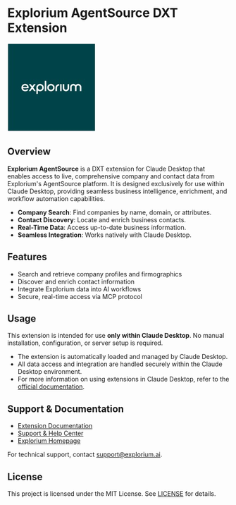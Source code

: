 # Explorium AgentSource DXT Extension

![Explorium Logo](assets/explorium_logo.jpeg)

## Overview

**Explorium AgentSource** is a DXT extension for Claude Desktop that enables access to live, comprehensive company and contact data from Explorium's AgentSource platform. It is designed exclusively for use within Claude Desktop, providing seamless business intelligence, enrichment, and workflow automation capabilities.

- **Company Search**: Find companies by name, domain, or attributes.
- **Contact Discovery**: Locate and enrich business contacts.
- **Real-Time Data**: Access up-to-date business information.
- **Seamless Integration**: Works natively with Claude Desktop.

## Features

- Search and retrieve company profiles and firmographics
- Discover and enrich contact information
- Integrate Explorium data into AI workflows
- Secure, real-time access via MCP protocol

## Usage

This extension is intended for use **only within Claude Desktop**. No manual installation, configuration, or server setup is required.

- The extension is automatically loaded and managed by Claude Desktop.
- All data access and integration are handled securely within the Claude Desktop environment.
- For more information on using extensions in Claude Desktop, refer to the [official documentation](https://developers.explorium.ai/reference/agentsource-mcp).


## Support & Documentation

- [Extension Documentation](https://developers.explorium.ai/reference/agentsource-mcp)
- [Support & Help Center](https://developers.explorium.ai/reference/support-help-center)
- [Explorium Homepage](https://www.explorium.ai/mcp/)

For technical support, contact [support@explorium.ai](mailto:support@explorium.ai).

## License

This project is licensed under the MIT License. See [LICENSE](LICENSE) for details.
